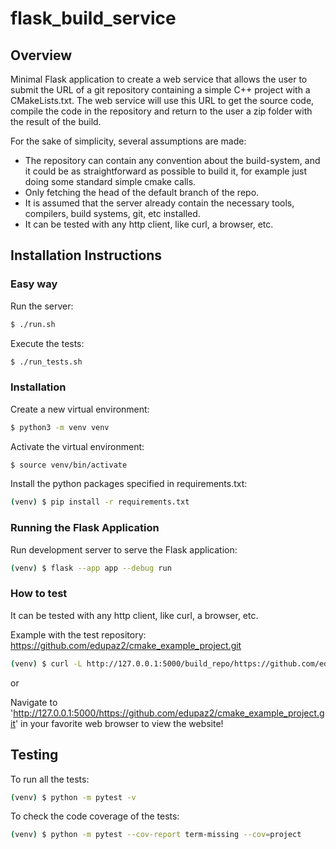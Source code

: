 # flask_build_service

## Overview

Minimal Flask application to create a web service that allows the user to submit the URL of a git repository containing a simple C++ project with a CMakeLists.txt. The web service will use this URL to get the source code, compile the code in the repository and return to the user a zip folder with the result of the build.

For the sake of simplicity, several assumptions are made:
- The repository can contain any convention about the build-system, and it could be as straightforward as possible to build it, for example just doing some standard simple cmake calls.
- Only fetching the head of the default branch of the repo.
- It is assumed that the server already contain the necessary tools, compilers, build systems, git, etc installed.
- It can be tested with any http client, like curl, a browser, etc.

## Installation Instructions

### Easy way

Run the server:
```sh
$ ./run.sh
```

Execute the tests:
```sh
$ ./run_tests.sh
```


### Installation

Create a new virtual environment:

```sh
$ python3 -m venv venv
```

Activate the virtual environment:

```sh
$ source venv/bin/activate
```

Install the python packages specified in requirements.txt:

```sh
(venv) $ pip install -r requirements.txt
```

### Running the Flask Application

Run development server to serve the Flask application:

```sh
(venv) $ flask --app app --debug run
```

### How to test

It can be tested with any http client, like curl, a browser, etc.

Example with the test repository: https://github.com/edupaz2/cmake_example_project.git

```sh
(venv) $ curl -L http://127.0.0.1:5000/build_repo/https://github.com/edupaz2/cmake_example_project.git --output data.zip
```
or

Navigate to 'http://127.0.0.1:5000/https://github.com/edupaz2/cmake_example_project.git' in your favorite web browser to view the website!

## Testing

To run all the tests:

```sh
(venv) $ python -m pytest -v
```

To check the code coverage of the tests:

```sh
(venv) $ python -m pytest --cov-report term-missing --cov=project
```

